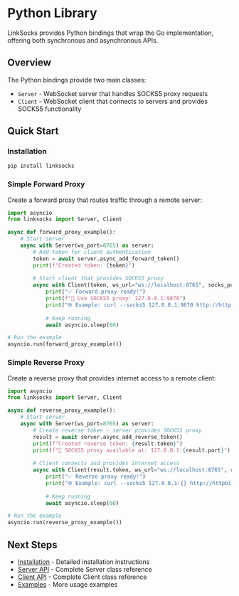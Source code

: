 # Python Library

LinkSocks provides Python bindings that wrap the Go implementation, offering both synchronous and asynchronous APIs.

## Overview

The Python bindings provide two main classes:

- `Server` - WebSocket server that handles SOCKS5 proxy requests
- `Client` - WebSocket client that connects to servers and provides SOCKS5 functionality

## Quick Start

### Installation

```bash
pip install linksocks
```

### Simple Forward Proxy

Create a forward proxy that routes traffic through a remote server:

```python
import asyncio
from linksocks import Server, Client

async def forward_proxy_example():
    # Start server
    async with Server(ws_port=8765) as server:
        # Add token for client authentication
        token = await server.async_add_forward_token()
        print(f"Created token: {token}")
        
        # Start client that provides SOCKS5 proxy
        async with Client(token, ws_url="ws://localhost:8765", socks_port=9870) as client:
            print("✅ Forward proxy ready!")
            print(f"📡 Use SOCKS5 proxy: 127.0.0.1:9870")
            print("🌐 Example: curl --socks5 127.0.0.1:9870 http://httpbin.org/ip")
            
            # Keep running
            await asyncio.sleep(60)

# Run the example
asyncio.run(forward_proxy_example())
```

### Simple Reverse Proxy

Create a reverse proxy that provides internet access to a remote client:

```python
import asyncio
from linksocks import Server, Client

async def reverse_proxy_example():
    # Start server
    async with Server(ws_port=8765) as server:
        # Create reverse token - server provides SOCKS5 proxy
        result = await server.async_add_reverse_token()
        print(f"Created reverse token: {result.token}")
        print(f"📡 SOCKS5 proxy available at: 127.0.0.1:{result.port}")
        
        # Client connects and provides internet access
        async with Client(result.token, ws_url="ws://localhost:8765", reverse=True) as client:
            print("✅ Reverse proxy ready!")
            print("🌐 Example: curl --socks5 127.0.0.1:{} http://httpbin.org/ip".format(result.port))
            
            # Keep running
            await asyncio.sleep(60)

# Run the example
asyncio.run(reverse_proxy_example())
```

## Next Steps

- [Installation](./installation.md) - Detailed installation instructions
- [Server API](./server.md) - Complete Server class reference
- [Client API](./client.md) - Complete Client class reference
- [Examples](./examples.md) - More usage examples
